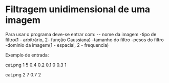 # Filtragem unidimensional de uma imagem

Para usar o programa deve-se entrar com:
-- nome da imagem
-tipo de filtro(1 - arbitrário, 2- função Gaussiana)
-tamanho do filtro
-pesos do filtro
-dominio da imagem(1 - espacial, 2 - frequencia)

Exemplo de entrada:

cat.png
1
5
0.4 0.2 0.1 0 0.3
1

cat.png
2
7
0.7
2
